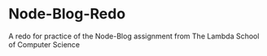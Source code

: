 # Node-Blog-Redo
A redo for practice of the Node-Blog assignment from The Lambda School of Computer Science
